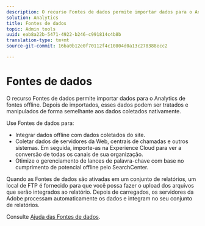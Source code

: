 ```yaml
---
description: O recurso Fontes de dados permite importar dados para o Analytics de fontes offline. Depois de importados, esses dados podem ser tratados e manipulados de forma semelhante aos dados coletados nativamente.
solution: Analytics
title: Fontes de dados
topic: Admin tools
uuid: eab8a22b-5471-4922-b246-c991814c4b8b
translation-type: tm+mt
source-git-commit: 16ba0b12e0f70112f4c10804d0a13c278388ecc2

---
```



# Fontes de dados

O recurso Fontes de dados permite importar dados para o Analytics de fontes offline. Depois de importados, esses dados podem ser tratados e manipulados de forma semelhante aos dados coletados nativamente.

Use Fontes de dados para:

* Integrar dados offline com dados coletados do site.
* Coletar dados de servidores da Web, centrais de chamadas e outros sistemas. Em seguida, importe-as na Experience Cloud para ver a conversão de todas os canais de sua organização.
* Otimize o gerenciamento de lances de palavra-chave com base no cumprimento de potencial offline pelo SearchCenter.

Quando as Fontes de dados são ativadas em um conjunto de relatórios, um local de FTP é fornecido para que você possa fazer o upload dos arquivos que serão integrados ao relatório. Depois de carregados, os servidores da Adobe processam automaticamente os dados e integram no seu conjunto de relatórios.

Consulte [Ajuda das Fontes de dados](https://marketing.adobe.com/resources/help/en_US/sc/datasources/).
